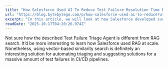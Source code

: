 ```yaml
---
title: "How Salesforce Used AI To Reduce Test Failure Resolution Time By 30%"
url: "https://blog.bytebytego.com/p/how-salesforce-used-ai-to-reduce?utm_campaign=post&utm_medium=web"
excerpt: "In this article, we will look at how Salesforce developed such a system and the key takeaways from their journey."
readDate: "2025-10-17T04:20:26.974Z"
---
```


Not sure how the described Test Failure Triage Agent is different from RAG search. It’d be more interesting to learn how Salesforce used RAG at scale. Nonetheless, using vector-based similarity search is definitely an interesting solution for automating triaging and suggesting solutions for a massive amount of test failures in CI/CD pipelines.
